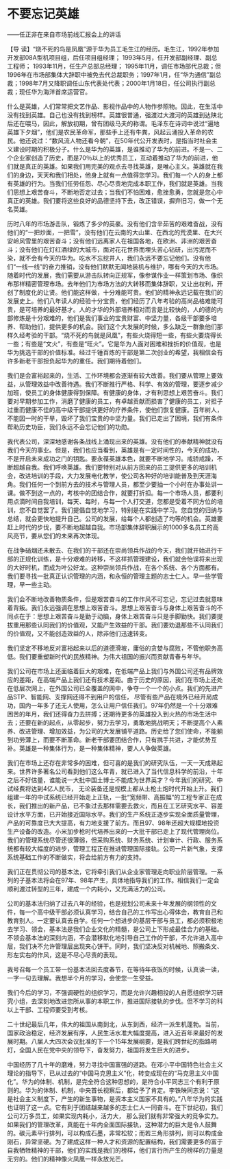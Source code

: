 # 不要忘记英雄

——任正非在来自市场前线汇报会上的讲话

【导 读】“烧不死的鸟是凤凰”源于华为员工毛生江的经历。毛生江，1992年参加开发部08A型机项目组，后任项目组经理； 1993年5月，任开发部副经理、副总工程师； 1993年11月，任生产总部总经理； 1995年11月，调任市场部代总裁；但1996年在市场部集体大辞职中被免去代总裁职务；1997年1月，任“华为通信”副总裁；1998年7月又降职调任山东代表处代表；2000年1月18日，任公司执行副总裁；现任华为海洋首席运营官。

什么是英雄，人们常常把文艺作品、影视作品中的人物作参照物。因此，在生活中没有找到英雄。自己也没有找到榜样。英雄很普通，强渡过大渡河的英雄到达陕北后还在喂马，因此，解放初期，曾有团级马夫的称谓。毛泽东在诗词中说过“遍地英雄下夕烟”，他们是农民革命军，那些手上还有牛粪，风起云涌投入革命的农民。他还说过：“数风流人物还看今朝”，在50年代公开发表时，是指当时社会主义建设时期的积极分子。什么是华为的英雄，是谁推动了华为的前进。不是一、二个企业家创造了历史，而是70％以上的优秀员工，互动着推动了华为的前进，他们就是真正的英雄。如果我们用完美的观点去寻找英雄，是唯心主义。英雄就在我们的身边，天天和我们相处，他身上就有一点值得您学习。我们每一个人的身上都有英雄的行为。当我们任劳任怨、尽心尽责地完成本职工作，我们就是英雄。当我们思想上艰苦奋斗，不断地否定过去；当我们不怕困难，愈挫愈勇，您就是您心中真正的英雄。我们要将这些良好的品德坚持下去，改正错误，摒弃旧习，做一个无名英雄。

历时八年的市场游击队，锻炼了多少的英豪。没有他们含辛茹苦的艰难奋战，没有他们的“一把炒面，一把雪”，没有他们在云南的大山里、在西北的荒漠里、在大兴安岭风雪里的艰苦奋斗；没有他们远离家人在祖国各地，在欧洲、非洲的艰苦奋斗；没有他们在灯红酒绿的大城市，面对花花世界而埋头苦心钻研，出污泥而不染，就不会有今天的华为。吃水不忘挖井人，我们永远不要忘记他们。没有他们“一线一线”的奋力推销，没有他们默默无闻地装机与维护，哪有今天的大市场。随着时代的发展，我们需要从游击队转向正规军，像参谋作业一样策划市场、像织布那样精密管理市场。去年他们为市场方法的大转移而集体辞职，又让出权利，开创了制度化的让贤。他们能这样做，十分难能可贵。他们的精神永远记载在我们的发展史上。他们八年读人的经验十分宝贵，他们经历了八年考验的高尚品格难能可贵，是可培养的最好基才。人的才华的外部培养相对而言是比较快的，人的德的内部修炼是十分艰难的，他们是我们事业的宝贵财富、中坚力量，各级干部要多培养、帮助他们，提供更多的机会。我们这个大发展的时候，多么缺乏一群象他们那样久经考验的干部。“烧不死的鸟就是凤凰”，有些火烧得短一些，有些火要烧得长一些；有些是“文火”，有些是“旺火”。它是华为人面对困难和挫折的价值观，也是华为挑选干部的价值标准。经过千锤百炼的干部是第二次创业的希望，我相信会有许多新老干部担负起华为的重任。我们期待着他们。

我们是会富裕起来的，生活、工作环境都会逐渐有较大改善。我们要从管理上要效益，从管理效益中改善待遇。我们不断推行严格、科学、有效的管理，要逐步减少加班，使员工的身体健康得到保障。有健康的身体，才有利思想上艰苦奋斗。我们要对早期参加工作，消磨了健康的员工，有卓越贡献而损害了健康的员工，对担子过重而健康不佳的高中级干部提供更好的疗养条件，使他们恢复健康。百年树人，不能因一时的干旱，毁坏了我们宝贵的中坚力量。我们已走出了困境，我们有条件帮助历史功臣，我们永远不会忘记他们的功勋。

我代表公司，深深地感谢各条战线上涌现出来的英雄。没有他们的奉献精神就没有我们今天的事业。但是，我们也应当看到，英雄是有一定时间性的，今天的成功，不是开启未来成功之门的钥匙。要永葆英雄本色，就要不断地学习。戒骄戒躁，不断超越自我。我们呼唤英雄。我们要特别对从前方回来的员工提供更多的培训机会，改进培训的手段，大力发展电化教学，使公司各种好的培训能普及到天涯海角。我们任何一个到前方去的技术与管理人员，都至少要抽一个小时在办事处讲一课。做不到这一点的，考核中的团结合作，就要打折扣。每一个市场人员，都要利用点滴时间自我培训，每天、每时，与每一个人打交道，您都是受着不同方位的培训，您不自觉罢了。我们提倡自觉地学习，特别是在实践中学习。您自觉的归纳与总结，就会更快地提升自己。公司的发展，给每个人都创造了均等的机会。英雄要赶上时代的步伐，要不断地超越自我。市场部集体辞职展示的1000多名员工的高风亮节，要从您们的未来再次体现。

在战争硝烟还未散去、在我们的干部还在崇尚领兵作战的今天，我们就开始进行干部的正规化训练，是十分艰难的转移，不这样抓管理建设，我们就会怡误将来出现的大好时机，而成为叶公好龙。这种崇尚领兵作战，在各个系统、各个方面都有。我们要寻找一批真正认识管理的内涵，和永恒的管理主题的志士仁人。早一些学管理，早一些主动。

我们会不断地改善物质条件，但是艰苦奋斗的工作作风不可忘记，忘记过去就意味着背叛。我们永远强调在思想上艰苦奋斗。思想上艰苦奋斗与身体上艰苦奋斗的不同点在于：思想上艰苦奋斗是勤于动脑，身体上艰苦奋斗只是手脚勤快。我们要提拔重用那些认同我们的价值观，又能产生效益的干部。我们要劝退那些不认同我们的价值观，又不能创造效益的人，除非他们迅速转变。

我们坚定不移地反对富裕起来以后的道德滑坡，庸俗的贪婪与腐败，不管他职务高低。我们要重塑新时代的民族精神。为伟大祖国的振兴而贡献青春与年华。

我们公司在市场上还面临着巨大的艰难，在低端产品上我们与外国公司还有品牌效应的差距，在高端产品上我们还有技术差距。由于历史的原因，我们在市场上还处在低层次网上，在外国公司已全覆盖的网中，争夺一个一个的小点。我们的先进产品STP、智能网、支撑网还得不到用户的信任， 尽管有些产品在境外已经开局成功，国内一年多了还无人使用，怎么让用户信任我们。97年仍然是一个十分艰难困苦的年月，我们还得奋力去拼搏；还期待更多的英雄投入到火热的市场生活中去；还要在新的起点，从零起步，努力去学习，勇敢地挑战明天；不断提高个人素养、改进管理、增加效益，为公司的大发展铺平道路。历史给了您们使命，不能躺到功劳薄上，而要不断革命。新老干部要团结合作，只有携手共进，才能优势互补。英雄是一种集体行为，是一种集体精神，要人人争做英雄。

我们在市场上还存在非常多的困难，但可喜的是我们的研究队伍，一天一天成熟起来。世界许多著名公司看到他们这么年青，就已进入了当代信息科学的前沿，十年之后不好估量，谁能说一大批中国土博士不能成为世界英才？今年我们的研究、中试经费将达到4亿人民币， 无论装备还是规模上都从土枪土炮时代开始上升。我们组建一年的中试系统已经开始走上正轨，一批“宽频带、高振幅”的工程专家正在成长，我们推出的新产品，已不象过去那样需要去救火，而且在工艺研究水平、容差设计水平方面，已开始接近国际水平。我们的生产系统正逐步实现全面质量管理，产品的可靠度已大大提高，有力地支援了前方。而且97、98年还超大规模地投资生产设备的改造。小米加步枪时代培养出来的一大批干部已走上了现代管理岗位。我们的管理系统尽管还很薄弱，但采购系统、财务系统、计划审计、行政、服务系统都有较大幅度的进步，管理工程正在推进管理国际接轨。公司一片新气象，支撑系统基础工作的不断做实，将会给前方有力的支持。

我们正在贯彻公司的基本法，它将牵引我们从企业家管理走向职业阶层管理。一系列的子基本法将会在97年、98年产生，具体地指导我们的工作。相信我们一定会顺利渡过转型的三年，建成一个内耗小，又充满活力的公司。

公司的基本法归纳了过去八年的经验，也是规划公司未来十年发展的纲领性的文件，每一个高中级干部必须认真学习，结合自己的工作写出心得体会，教育自己和教育别人。一定要认真去自学。任何一个想进步的基层干部与员工，都必须积极地去学习、领会，基本法是我们企业文化的精髓，是公司上下形成最佳合力的基础。不领会基本法的深刻内涵，不会潜移默化地引导自己工作的干部，不允许进入高中层，我们决不允许管理层出现夹心饼干。同时，我们坚决反对机械地、照搬条文、形左实右的作风，这是不尽心尽责的表现。

我号召每一个员工带一份基本法回去度春节，在等待年夜饭的时候，认真读一读，一字一句去理解。我想半个月的学习，会使您一生受益。

我们今后的学习，不强调硬性的组织学习，而是允许兴趣相投的人自愿组织学习研究小组，去深刻地改进您所从事的本职工作，推进国际接轨的步伐。但不学习的科以上干部、工程师要受到考核。

二十世纪最后几年，伟大的祖国从南到北，从东到西，经济一派生机蓬勃。当前，国家政治稳定，经济发展有序，人民生活水准大幅度提高，进入近百年来最好的发展时期。八届人大四次会议批准的下一个15年发展纲要，是我们跨世纪的指路明灯，全国人民在党中央的领导下，奋发努力，祖国将发生巨大的进步。

中国经历了几十年的磨难，努力寻找中国富强的道路。在邓小平中国特色社会主义理论的指导下，已从过去的“中国马克思主义”化，转变成现在的“马克思主义中国化”。华为的体制、机制，是完全符合这种思想的，是符合小平同志三个有利于原则的。华为的体制、机制，中央首长视察后，都给予了肯定。李铁映同志说：“这是社会主义制度下，产生的新生事物，是资本主义国家不具有的。”八年华为的实践也证明了这一点。它有利于团结越来越多的志士仁人一同奋斗。在下世纪初，我们公司2万多员工，如果实现内耗小，活力大， 那么我们就有非常强大的竞争实力。如果我们的管理改革，真能在十年内全面国际接轨，这种潜力的巨大是令人鼓舞的。碳元素平行排列，可以构成石墨，非常松软；而若三角形排列，则可以构成金刚石，异常坚硬。为了建成这样一种人才和资源的配置结构，我们需要更多的富于自我牺牲精神的干部，他们的实践是我们的榜样，他们言行所产生的榜样的力量是无穷的。他们的精神像火凤凰一样永放光芒。

